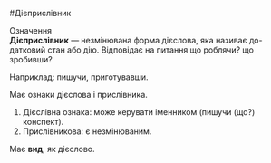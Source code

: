 #Дієприслівник

<div class="eoz-wrap">
<span class="eoz">Означення</span>
<div class="eoz-text">
<strong>Дiєприслiвник</strong> — незмiнювана форма дiєслова, яка називає до- датковий стан або дiю. Вiдповiдає на питання <span class="p1">що роблячи? що зробивши?</span>
</div>
</div>

Наприклад: пишучи, приготувавши.
<br>

Має ознаки дiєслова i прислiвника.
<br>

<ol>
<li> Дiєслiвна ознака: може керувати iменником (пишучи (що?) конспект).</li>
<li> Прислiвникова: є незмiнюваним.</li>
</ol>

Має <b>вид</b>, як дiєслово.
